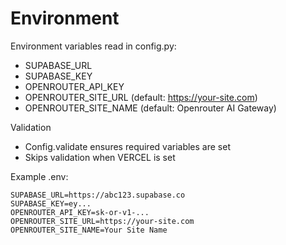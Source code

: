 # Environment

Environment variables read in config.py:
- SUPABASE_URL
- SUPABASE_KEY
- OPENROUTER_API_KEY
- OPENROUTER_SITE_URL (default: https://your-site.com)
- OPENROUTER_SITE_NAME (default: Openrouter AI Gateway)

Validation
- Config.validate ensures required variables are set
- Skips validation when VERCEL is set

Example .env:
```
SUPABASE_URL=https://abc123.supabase.co
SUPABASE_KEY=ey...
OPENROUTER_API_KEY=sk-or-v1-...
OPENROUTER_SITE_URL=https://your-site.com
OPENROUTER_SITE_NAME=Your Site Name
```

